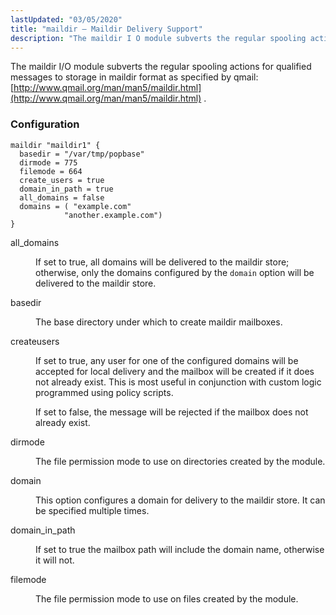```yaml
---
lastUpdated: "03/05/2020"
title: "maildir – Maildir Delivery Support"
description: "The maildir I O module subverts the regular spooling actions for qualified messages to storage in maildir format as specified by qmail http www qmail org man man 5 maildir html Example 71 71 maildir module all domains If set to true all domains will be delivered to the maildir..."
---
```


<a name="idp22047888"></a> 

The maildir I/O module subverts the regular spooling actions for qualified messages to storage in maildir format as specified by qmail: [http://www.qmail.org/man/man5/maildir.html](http://www.qmail.org/man/man5/maildir.html) .

### <a name="idp22051056"></a> Configuration

<a name="example.maildir.3"></a> 


```
maildir "maildir1" {
  basedir = "/var/tmp/popbase"
  dirmode = 775
  filemode = 664
  create_users = true
  domain_in_path = true
  all_domains = false
  domains = ( "example.com"
            "another.example.com")
}
```

<dl class="variablelist">

<dt>all_domains</dt>

<dd>

If set to true, all domains will be delivered to the maildir store; otherwise, only the domains configured by the `domain` option will be delivered to the maildir store.

</dd>

<dt>basedir</dt>

<dd>

The base directory under which to create maildir mailboxes.

</dd>

<dt>createusers</dt>

<dd>

If set to true, any user for one of the configured domains will be accepted for local delivery and the mailbox will be created if it does not already exist. This is most useful in conjunction with custom logic programmed using policy scripts.

If set to false, the message will be rejected if the mailbox does not already exist.

</dd>

<dt>dirmode</dt>

<dd>

The file permission mode to use on directories created by the module.

</dd>

<dt>domain</dt>

<dd>

This option configures a domain for delivery to the maildir store. It can be specified multiple times.

</dd>

<dt>domain_in_path</dt>

<dd>

If set to true the mailbox path will include the domain name, otherwise it will not.

</dd>

<dt>filemode</dt>

<dd>

The file permission mode to use on files created by the module.

</dd>

</dl>